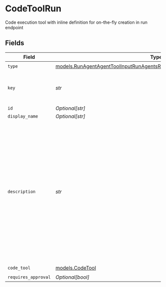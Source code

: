 # CodeToolRun

Code execution tool with inline definition for on-the-fly creation in run endpoint


## Fields

| Field                                                                                                                                                                                                                       | Type                                                                                                                                                                                                                        | Required                                                                                                                                                                                                                    | Description                                                                                                                                                                                                                 |
| --------------------------------------------------------------------------------------------------------------------------------------------------------------------------------------------------------------------------- | --------------------------------------------------------------------------------------------------------------------------------------------------------------------------------------------------------------------------- | --------------------------------------------------------------------------------------------------------------------------------------------------------------------------------------------------------------------------- | --------------------------------------------------------------------------------------------------------------------------------------------------------------------------------------------------------------------------- |
| `type`                                                                                                                                                                                                                      | [models.RunAgentAgentToolInputRunAgentsRequestRequestBodySettingsTools13Type](../models/runagentagenttoolinputrunagentsrequestrequestbodysettingstools13type.md)                                                            | :heavy_check_mark:                                                                                                                                                                                                          | N/A                                                                                                                                                                                                                         |
| `key`                                                                                                                                                                                                                       | *str*                                                                                                                                                                                                                       | :heavy_check_mark:                                                                                                                                                                                                          | Unique key of the tool as it will be displayed in the UI                                                                                                                                                                    |
| `id`                                                                                                                                                                                                                        | *Optional[str]*                                                                                                                                                                                                             | :heavy_minus_sign:                                                                                                                                                                                                          | N/A                                                                                                                                                                                                                         |
| `display_name`                                                                                                                                                                                                              | *Optional[str]*                                                                                                                                                                                                             | :heavy_minus_sign:                                                                                                                                                                                                          | N/A                                                                                                                                                                                                                         |
| `description`                                                                                                                                                                                                               | *str*                                                                                                                                                                                                                       | :heavy_check_mark:                                                                                                                                                                                                          | A description of the tool, used by the model to choose when and how to call the tool. We do recommend using the `description` field as accurate as possible to give enough context to the model to make the right decision. |
| `code_tool`                                                                                                                                                                                                                 | [models.CodeTool](../models/codetool.md)                                                                                                                                                                                    | :heavy_check_mark:                                                                                                                                                                                                          | N/A                                                                                                                                                                                                                         |
| `requires_approval`                                                                                                                                                                                                         | *Optional[bool]*                                                                                                                                                                                                            | :heavy_minus_sign:                                                                                                                                                                                                          | N/A                                                                                                                                                                                                                         |